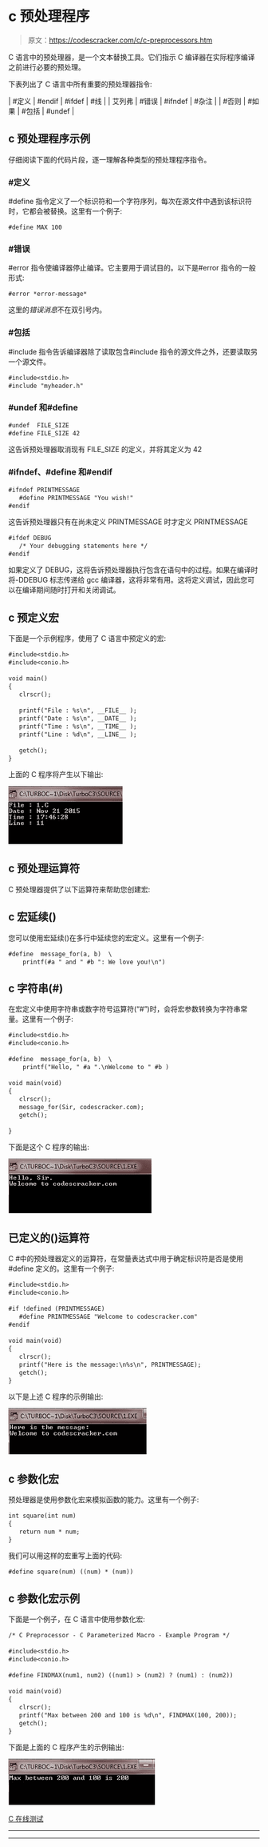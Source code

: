# c 预处理程序

> 原文：<https://codescracker.com/c/c-preprocessors.htm>

C 语言中的预处理器，是一个文本替换工具。它们指示 C 编译器在实际程序编译之前进行必要的预处理。

下表列出了 C 语言中所有重要的预处理器指令:

| #定义 | #endif | #ifdef | #线 |
| 艾列弗 | #错误 | #ifndef | #杂注 |
| #否则 | #如果 | #包括 | #undef |

## c 预处理程序示例

仔细阅读下面的代码片段，逐一理解各种类型的预处理程序指令。

### #定义

#define 指令定义了一个标识符和一个字符序列，每次在源文件中遇到该标识符时，它都会被替换。这里有一个例子:

```
#define MAX 100
```

### #错误

#error 指令使编译器停止编译。它主要用于调试目的。以下是#error 指令的一般形式:

```
#error *error-message*
```

这里的*错误消息*不在双引号内。

### #包括

#include 指令告诉编译器除了读取包含#include 指令的源文件之外，还要读取另一个源文件。

```
#include<stdio.h>
#include "myheader.h"
```

### #undef 和#define

```
#undef  FILE_SIZE
#define FILE_SIZE 42
```

这告诉预处理器取消现有 FILE_SIZE 的定义，并将其定义为 42

### #ifndef、#define 和#endif

```
#ifndef PRINTMESSAGE
   #define PRINTMESSAGE "You wish!"
#endif
```

这告诉预处理器只有在尚未定义 PRINTMESSAGE 时才定义 PRINTMESSAGE

```
#ifdef DEBUG
   /* Your debugging statements here */
#endif
```

如果定义了 DEBUG，这将告诉预处理器执行包含在语句中的过程。如果在编译时将-DDEBUG 标志传递给 gcc 编译器，这将非常有用。这将定义调试，因此您可以在编译期间随时打开和关闭调试。

## c 预定义宏

下面是一个示例程序，使用了 C 语言中预定义的宏:

```
#include<stdio.h>
#include<conio.h>

void main()
{
   clrscr();

   printf("File : %s\n", __FILE__ );
   printf("Date : %s\n", __DATE__ );
   printf("Time : %s\n", __TIME__ );
   printf("Line : %d\n", __LINE__ );

   getch();
}
```

上面的 C 程序将产生以下输出:

![c macros](img/5950a2a4882b30005da48667568ff4d3.png)

## c 预处理运算符

C 预处理器提供了以下运算符来帮助您创建宏:

## c 宏延续(\)

您可以使用宏延续(\)在多行中延续您的宏定义。这里有一个例子:

```
#define  message_for(a, b)  \
    printf(#a " and " #b ": We love you!\n")
```

## c 字符串(#)

在宏定义中使用字符串或数字符号运算符(“#”)时，会将宏参数转换为字符串常量。这里有一个例子:

```
#include<stdio.h>
#include<conio.h>

#define  message_for(a, b)  \
    printf("Hello, " #a ".\nWelcome to " #b )

void main(void)
{
   clrscr();
   message_for(Sir, codescracker.com);
   getch();

}
```

下面是这个 C 程序的输出:

![c preprocessor](img/0591364d5d66fbc5b74a74b8be9ab9ff.png)

## 已定义的()运算符

C #中的预处理器定义的运算符，在常量表达式中用于确定标识符是否是使用#define 定义的。这里有一个例子:

```
#include<stdio.h>
#include<conio.h>

#if !defined (PRINTMESSAGE)
   #define PRINTMESSAGE "Welcome to codescracker.com"
#endif

void main(void)
{
   clrscr();
   printf("Here is the message:\n%s\n", PRINTMESSAGE);
   getch();
}
```

以下是上述 C 程序的示例输出:

![c preprocessor example](img/0750306d8af526e5f76fc7769d1b1ad2.png)

## c 参数化宏

预处理器是使用参数化宏来模拟函数的能力。这里有一个例子:

```
int square(int num)
{
   return num * num;
}
```

我们可以用这样的宏重写上面的代码:

```
#define square(num) ((num) * (num))
```

## c 参数化宏示例

下面是一个例子，在 C 语言中使用参数化宏:

```
/* C Preprocessor - C Parameterized Macro - Example Program */

#include<stdio.h>
#include<conio.h>

#define FINDMAX(num1, num2) ((num1) > (num2) ? (num1) : (num2))

void main(void)
{
   clrscr();
   printf("Max between 200 and 100 is %d\n", FINDMAX(100, 200));
   getch();
}
```

下面是上面的 C 程序产生的示例输出:

![c parameterized macro](img/64f56dfa4dccf3ab01f15cf0c2780636.png)

[C 在线测试](/exam/showtest.php?subid=2)

* * *

* * *